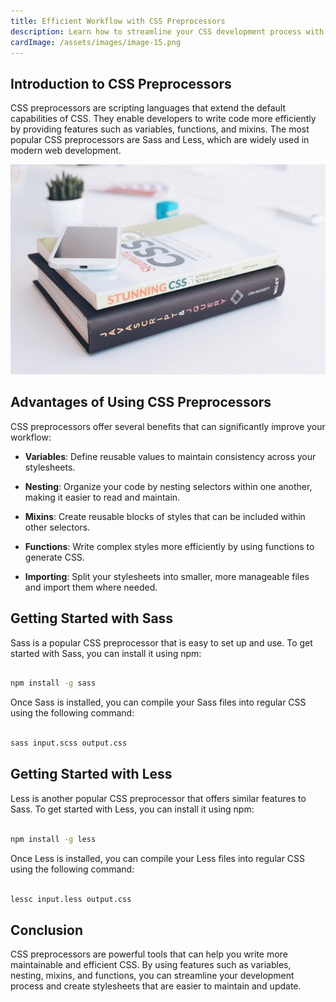 ```yaml
---
title: Efficient Workflow with CSS Preprocessors
description: Learn how to streamline your CSS development process with Sass and Less.
cardImage: /assets/images/image-15.png
---
```


## Introduction to CSS Preprocessors

CSS preprocessors are scripting languages that extend the default capabilities of CSS. They enable developers to write code more efficiently by providing features such as variables, functions, and mixins. The most popular CSS preprocessors are Sass and Less, which are widely used in modern web development.

![Stock image](/assets/images/image-15.png)

## Advantages of Using CSS Preprocessors

CSS preprocessors offer several benefits that can significantly improve your workflow:

- **Variables**: Define reusable values to maintain consistency across your stylesheets.

- **Nesting**: Organize your code by nesting selectors within one another, making it easier to read and maintain.

- **Mixins**: Create reusable blocks of styles that can be included within other selectors.

- **Functions**: Write complex styles more efficiently by using functions to generate CSS.

- **Importing**: Split your stylesheets into smaller, more manageable files and import them where needed.

## Getting Started with Sass

Sass is a popular CSS preprocessor that is easy to set up and use. To get started with Sass, you can install it using npm:

```bash

npm install -g sass

```

Once Sass is installed, you can compile your Sass files into regular CSS using the following command:

```bash

sass input.scss output.css

```


## Getting Started with Less

Less is another popular CSS preprocessor that offers similar features to Sass. To get started with Less, you can install it using npm:

```bash

npm install -g less

```

Once Less is installed, you can compile your Less files into regular CSS using the following command:

```bash

lessc input.less output.css

```

## Conclusion

CSS preprocessors are powerful tools that can help you write more maintainable and efficient CSS. By using features such as variables, nesting, mixins, and functions, you can streamline your development process and create stylesheets that are easier to maintain and update.